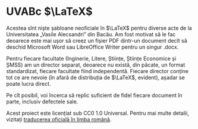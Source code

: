 # UVABc $\LaTeX$

Acestea sînt niște șabloane neoficiale în $\LaTeX$ pentru diverse acte de la Universitatea „Vasile Alecsandri” din Bacău. Am fost motivat să le fac deoarece este mai ușor să creez un fișier PDF dintr-un document decît să deschid Microsoft Word sau LibreOffice Writer pentru un singur .docx.

Pentru fiecare facultate (Inginerie, Litere, Științe, Științe Economice și ȘMSS) am un director separat, deoarece nu există, din păcate, un format standardizat, fiecare facultate fiind independentă. Fiecare director conține tot ce are nevoie (în afară de distribuția de $\LaTeX$, evident), așadar se poate lucra direct.

Pe cît posibil, voi încerca să replic suficient de fidel fiecare document în parte, inclusiv defectele sale.

Acest proiect este licențiat sub CC0 1.0 Universal. Pentru mai multe detalii, vizitați [traducerea oficială în limba română](https://creativecommons.org/publicdomain/zero/1.0/legalcode.ro).
